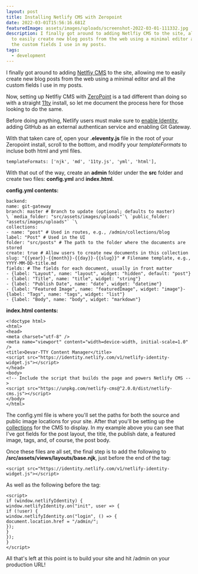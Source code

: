 ```yaml
---
layout: post
title: Installing Netlify CMS with Zeropoint
date: 2022-03-01T15:56:16.681Z
featuredImage: assets/images/uploads/screenshot-2022-03-01-111332.jpg
description: I finally got around to adding Netlfiy CMS to the site, allowing me
  to easily create new blog posts from the web using a minimal editor and all
  the custom fields I use in my posts.
tags:
  - development
---
```

I finally got around to adding [Netlfiy CMS](https://www.netlifycms.org/) to the site, allowing me to easily create new blog posts from the web using a minimal editor and all the custom fields I use in my posts.

Now, setting up Netlfiy CMS with [ZeroPoint](https://github.com/MWDelaney/ZeroPoint) is a tad different than doing so with a straight [11ty](https://www.11ty.dev/) install, so let me document the process here for those looking to do the same.

Before doing anything, Netlify users must make sure to [enable Identity](https://app.netlify.com/sites/lucid-nobel-dab1f7/settings/identity), adding GitHub as an external authentican service and enabling Git Gateway.

With that taken care of, open your **.eleventy.js** file in the root of your Zeropoint install, scroll to the bottom, and modify your *templateFormats* to incluse both html and yml files.

`templateFormats: ['njk', 'md', '11ty.js', 'yml', 'html'],`

With that out of the way, create an **admin** folder under the **src** folder and create two files: **config.yml** and **index.html**.

**config.yml contents:**

`backend:`\
    `name: git-gateway`\
    `branch: master # Branch to update (optional; defaults to master)`\
``\
`media_folder: "src/assets/images/uploads"`\
`public_folder: "assets/images/uploads"` `\``\
`collections:`\
`- name: "post" # Used in routes, e.g., /admin/collections/blog`\
`label: "Post" # Used in the UI`\
`folder: "src/posts" # The path to the folder where the documents are stored`\
`create: true # Allow users to create new documents in this collection`\
`slug: "{{year}}-{{month}}-{{day}}-{{slug}}" # Filename template, e.g., YYYY-MM-DD-title.md`\
`fields: # The fields for each document, usually in front matter`\
`- {label: "Layout", name: "layout", widget: "hidden", default: "post"}`\
`- {label: "Title", name: "title", widget: "string"}`\
`- {label: "Publish Date", name: "date", widget: "datetime"}`\
`- {label: "Featured Image", name: "featuredImage", widget: "image"}- {label: "Tags", name: "tags", widget: "list"}`\
`- {label: "Body", name: "body", widget: "markdown"}`

**index.html contents:**

`<!doctype html>`\
`<html>`\
`<head>`\
`<meta charset="utf-8" />`\
`<meta name="viewport" content="width=device-width, initial-scale=1.0" />`\
`<title>Devar-TTY Content Manager</title>`\
`<script src="https://identity.netlify.com/v1/netlify-identity-widget.js"></script>`\
`</head>`\
`<body>`\
`<!-- Include the script that builds the page and powers Netlify CMS -->`\
`<script src="https://unpkg.com/netlify-cms@^2.0.0/dist/netlify-cms.js"></script>`\
`</body>`\
`</html>`

The config.yml file is where you'll set the paths for both the source and public image locations for your site. After that you'll be setting up the [collections](https://www.netlifycms.org/docs/collection-types/) for the CMS to display. In my example above you can see that I've got fields for the post layout, the title, the publish date, a featured image, tags, and, of course, the post body.

Once these files are all set, the final step is to add the following to **/src/assets/views/layouts/base.njk**, just before the end of the *</head>* tag:

`<script src="https://identity.netlify.com/v1/netlify-identity-widget.js"></script>`

As well as the following before the </body> tag:

`<script>`\
`if (window.netlifyIdentity) {`\
   `window.netlifyIdentity.on("init", user => {`\
      `if (!user) {`\
         `window.netlifyIdentity.on("login", () => {`\
            `document.location.href = "/admin/";`\
         `});`\
      `}`\
   `});`\
`}`\
`</script>`

All that's left at this point is to build your site and hit /admin on your production URL!